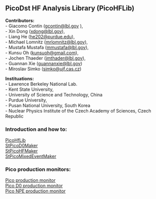 ## PicoDst HF Analysis Library (PicoHFLib)  

**Contributors:**  
                - Giacomo Contin  (gcontin@lbl.gov ),  
                - Xin Dong        (xdong@lbl.gov),  
                - Liang He        (he202@purdue.edu),  
                - Michael Lomnitz (mrlomnitz@lbl.gov),  
                - Mustafa Mustafa (mmustafa@lbl.gov),  
                - Kunsu Oh        (kunsuoh@gmail.com),  
                - Jochen Thaeder  (jmthader@lbl.gov),   
                - Guannan Xie     (guannanxie@lbl.gov)  
		- Miroslav Simko  (simko@ujf.cas.cz)
                  
**Instituations:**  
                - Lawrence Berkeley National Lab.  
                - Kent State University,  
                - University of Science and Technology, China  
                - Purdue University,  
                - Pusan National University, South Korea  
		- Nuclear Physics Institute of the Czech Academy of Sciences, Czech Republic

### Introduction and how to:  
[PicoHfLib](https://drupal.star.bnl.gov/STAR/system/files/2016-06-01-Jochen-Mustafa_0.pdf)  
[StPicoD0Maker](http://www.star.bnl.gov/protected/heavy/mstftsm/run14/talks/2015-04-02.pdf)  
[StPicoHFMaker](http://www.star.bnl.gov/protected/heavy/mstftsm/run14/talks/PWG_HF_JMT_2015-04-02.pdf)  
[StPicoMixedEventMaker](http://www.star.bnl.gov/protected/heavy/mlomnitz/PicoMixedEvent/PicoMixedEvent.pdf)
### Pico production monitors:
[Pico production monitor](http://portal.nersc.gov/project/star/mustafa/picoProductionMonitor/)  
[Pico D0 production monitor](http://www.star.bnl.gov/protected/heavy/mstftsm/run14/picoD0ProductionMonitor/)  
[Pico NPE production monitor](http://www.star.bnl.gov/protected/heavy/kunsu/run14/picoNpeProductionMonitor/)  
